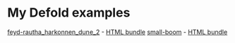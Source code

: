 # My Defold examples

[feyd-rautha_harkonnen_dune_2](https://github.com/AGulev/my-defold-examples/tree/master/feyd-rautha_harkonnen_dune_2) - [HTML bundle](https://ahul.eu/demos/feyd-rautha_harkonnen_dune_2/)
[small-boom](https://github.com/AGulev/my-defold-examples/tree/master/small-boom) - [HTML bundle](https://ahul.eu/demos/small-boom/)
